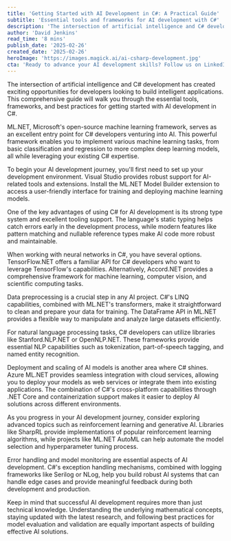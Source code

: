 ```yaml
---
title: 'Getting Started with AI Development in C#: A Practical Guide'
subtitle: 'Essential tools and frameworks for AI development with C#'
description: 'The intersection of artificial intelligence and C# development has created exciting opportunities for developers looking to build intelligent applications. This comprehensive guide will walk you through the essential tools, frameworks, and best practices for getting started with AI development in C#.'
author: 'David Jenkins'
read_time: '8 mins'
publish_date: '2025-02-26'
created_date: '2025-02-26'
heroImage: 'https://images.magick.ai/ai-csharp-development.jpg'
cta: 'Ready to advance your AI development skills? Follow us on LinkedIn for regular updates on C# AI development, expert insights, and exclusive tutorials that will help you stay ahead in the rapidly evolving world of artificial intelligence.'
---
```


The intersection of artificial intelligence and C# development has created exciting opportunities for developers looking to build intelligent applications. This comprehensive guide will walk you through the essential tools, frameworks, and best practices for getting started with AI development in C#.

ML.NET, Microsoft's open-source machine learning framework, serves as an excellent entry point for C# developers venturing into AI. This powerful framework enables you to implement various machine learning tasks, from basic classification and regression to more complex deep learning models, all while leveraging your existing C# expertise.

To begin your AI development journey, you'll first need to set up your development environment. Visual Studio provides robust support for AI-related tools and extensions. Install the ML.NET Model Builder extension to access a user-friendly interface for training and deploying machine learning models.

One of the key advantages of using C# for AI development is its strong type system and excellent tooling support. The language's static typing helps catch errors early in the development process, while modern features like pattern matching and nullable reference types make AI code more robust and maintainable.

When working with neural networks in C#, you have several options. TensorFlow.NET offers a familiar API for C# developers who want to leverage TensorFlow's capabilities. Alternatively, Accord.NET provides a comprehensive framework for machine learning, computer vision, and scientific computing tasks.

Data preprocessing is a crucial step in any AI project. C#'s LINQ capabilities, combined with ML.NET's transformers, make it straightforward to clean and prepare your data for training. The DataFrame API in ML.NET provides a flexible way to manipulate and analyze large datasets efficiently.

For natural language processing tasks, C# developers can utilize libraries like Stanford.NLP.NET or OpenNLP.NET. These frameworks provide essential NLP capabilities such as tokenization, part-of-speech tagging, and named entity recognition.

Deployment and scaling of AI models is another area where C# shines. Azure ML.NET provides seamless integration with cloud services, allowing you to deploy your models as web services or integrate them into existing applications. The combination of C#'s cross-platform capabilities through .NET Core and containerization support makes it easier to deploy AI solutions across different environments.

As you progress in your AI development journey, consider exploring advanced topics such as reinforcement learning and generative AI. Libraries like SharpRL provide implementations of popular reinforcement learning algorithms, while projects like ML.NET AutoML can help automate the model selection and hyperparameter tuning process.

Error handling and model monitoring are essential aspects of AI development. C#'s exception handling mechanisms, combined with logging frameworks like Serilog or NLog, help you build robust AI systems that can handle edge cases and provide meaningful feedback during both development and production.

Keep in mind that successful AI development requires more than just technical knowledge. Understanding the underlying mathematical concepts, staying updated with the latest research, and following best practices for model evaluation and validation are equally important aspects of building effective AI solutions.